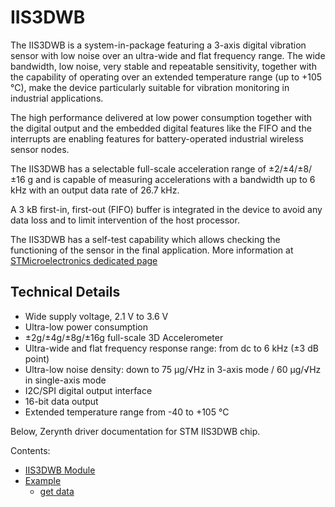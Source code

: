 # IIS3DWB

The IIS3DWB is a system-in-package featuring a 3-axis digital vibration sensor with low noise over an ultra-wide and flat frequency range. The wide bandwidth, low noise, very stable and repeatable sensitivity, together with the capability of operating over an extended temperature range (up to +105 °C), make the device particularly suitable for vibration monitoring in industrial applications.

The high performance delivered at low power consumption together with the digital output and the embedded digital features like the FIFO and the interrupts are enabling features for battery-operated industrial wireless sensor nodes.

The IIS3DWB has a selectable full-scale acceleration range of ±2/±4/±8/±16 g and is capable of measuring accelerations with a bandwidth up to 6 kHz with an output data rate of 26.7 kHz.

A 3 kB first-in, first-out (FIFO) buffer is integrated in the device to avoid any data loss and to limit intervention of the host processor.

The IIS3DWB has a self-test capability which allows checking the functioning of the sensor in the final application.
More information at [STMicroelectronics dedicated page](https://www.st.com/en/mems-and-sensors/iis3dwb.html)

## Technical Details


* Wide supply voltage, 2.1 V to 3.6 V
* Ultra-low power consumption
* ±2g/±4g/±8g/±16g full-scale 3D Accelerometer
* Ultra-wide and flat frequency response range: from dc to 6 kHz (±3 dB point)
* Ultra-low noise density: down to 75 µg/√Hz in 3-axis mode / 60 µg/√Hz in single-axis mode
* I2C/SPI digital output interface
* 16-bit data output
* Extended temperature range from -40 to +105 °C

Below, Zerynth driver documentation for STM IIS3DWB chip.

Contents:


* [IIS3DWB Module](/latest/reference/libs/stm/iis3dwb/docs/iis3dwb/)
* [Example](/latest/reference/libs/stm/iis3dwb/docs/examples/)
     * [get data](/latest/reference/libs/stm/iis3dwb/docs/examples/#read-vibrometer-and-temperature-data-from-iis3dwb)
